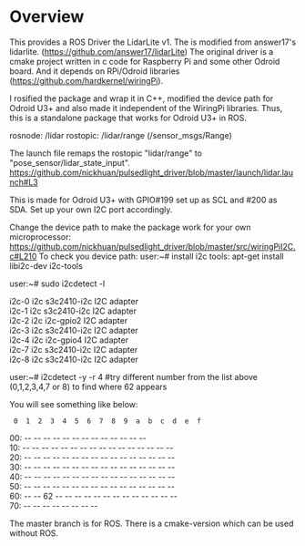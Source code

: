 # Overview

This provides a ROS Driver the LidarLite v1. The is modified from answer17's lidarlite. (https://github.com/answer17/lidarLite) The original driver is a cmake project written in c code for Raspberry Pi and some other Odroid board. And it depends on RPi/Odroid libraries (https://github.com/hardkernel/wiringPi).

I rosified the package and wrap it in C++, modified the device path for Odroid U3+ and also made it independent of the WiringPi libraries. Thus, this is a standalone package that works for Odroid U3+ in ROS.

rosnode: /lidar
rostopic: /lidar/range (/sensor_msgs/Range)

The launch file remaps the rostopic "lidar/range" to "pose_sensor/lidar_state_input".  https://github.com/nickhuan/pulsedlight_driver/blob/master/launch/lidar.launch#L3

This is made for Odroid U3+ with GPIO#199 set up as SCL and #200 as SDA. Set up your own I2C port accordingly.

Change the device path to make the package work for your own microprocessor: https://github.com/nickhuan/pulsedlight_driver/blob/master/src/wiringPiI2C.c#L210 
To check you device path:
user:~# install i2c tools: apt-get install libi2c-dev i2c-tools

user:~# sudo i2cdetect -l

i2c-0	i2c       	s3c2410-i2c                     	I2C adapter<br />
i2c-1	i2c       	s3c2410-i2c                     	I2C adapter<br />
i2c-2	i2c       	i2c-gpio2                       	I2C adapter<br />
i2c-3	i2c       	s3c2410-i2c                     	I2C adapter<br />
i2c-4	i2c       	i2c-gpio4                       	I2C adapter<br />
i2c-7	i2c       	s3c2410-i2c                     	I2C adapter<br />
i2c-8	i2c       	s3c2410-i2c                     	I2C adapter<br />

user:~# i2cdetect -y -r 4 #try different number from the list above (0,1,2,3,4,7 or 8) to find where 62 appears

You will see something like below:

     0  1  2  3  4  5  6  7  8  9  a  b  c  d  e  f
00:          -- -- -- -- -- -- -- -- -- -- -- -- -- <br />
10: -- -- -- -- -- -- -- -- -- -- -- -- -- -- -- -- <br />
20: -- -- -- -- -- -- -- -- -- -- -- -- -- -- -- -- <br />
30: -- -- -- -- -- -- -- -- -- -- -- -- -- -- -- -- <br />
40: -- -- -- -- -- -- -- -- -- -- -- -- -- -- -- -- <br />
50: -- -- -- -- -- -- -- -- -- -- -- -- -- -- -- -- <br />
60: -- -- 62 -- -- -- -- -- -- -- -- -- -- -- -- -- <br />
70: -- -- -- -- -- -- -- --<br />

The master branch is for ROS. There is a cmake-version which can be used without ROS.
